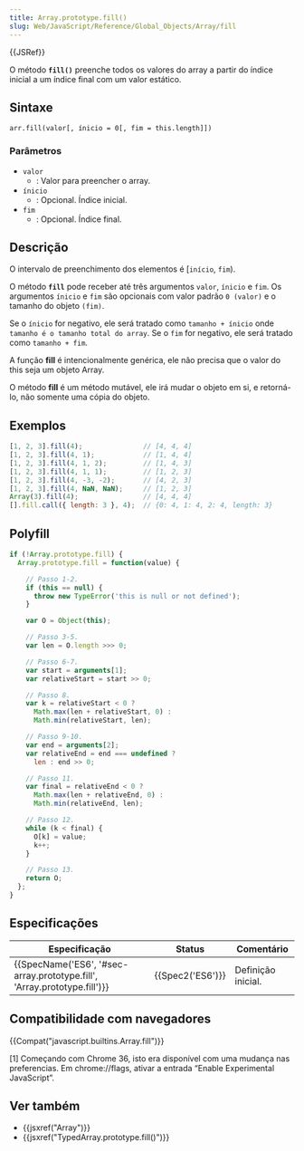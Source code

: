 ```yaml
---
title: Array.prototype.fill()
slug: Web/JavaScript/Reference/Global_Objects/Array/fill
---
```


{{JSRef}}

O método **`fill()`** preenche todos os valores do array a partir do índice inicial a um índice final com um valor estático.

## Sintaxe

```
arr.fill(valor[, ínicio = 0[, fim = this.length]])
```

### Parâmetros

- `valor`
  - : Valor para preencher o array.
- `ínicio`
  - : Opcional. Índice inicial.
- `fim`
  - : Opcional. Índice final.

## Descrição

O intervalo de preenchimento dos elementos é \[`início`, `fim`).

O método **`fill`** pode receber até três argumentos `valor`, `ínicio` e `fim`. Os argumentos `ínicio` e `fim` são opcionais com valor padrão `0 (valor)` e o tamanho do objeto `(fim)`.

Se o `ínicio` for negativo, ele será tratado como `tamanho + ínicio` onde `tamanho é o tamanho total do array`. Se o `fim` for negativo, ele será tratado como `tamanho + fim`.

A função **fill** é intencionalmente genérica, ele não precisa que o valor do this seja um objeto Array.

O método **fill** é um método mutável, ele irá mudar o objeto em si, e retorná-lo, não somente uma cópia do objeto.

## Exemplos

```js
[1, 2, 3].fill(4);               // [4, 4, 4]
[1, 2, 3].fill(4, 1);            // [1, 4, 4]
[1, 2, 3].fill(4, 1, 2);         // [1, 4, 3]
[1, 2, 3].fill(4, 1, 1);         // [1, 2, 3]
[1, 2, 3].fill(4, -3, -2);       // [4, 2, 3]
[1, 2, 3].fill(4, NaN, NaN);     // [1, 2, 3]
Array(3).fill(4);                // [4, 4, 4]
[].fill.call({ length: 3 }, 4);  // {0: 4, 1: 4, 2: 4, length: 3}
```

## Polyfill

```js
if (!Array.prototype.fill) {
  Array.prototype.fill = function(value) {

    // Passo 1-2.
    if (this == null) {
      throw new TypeError('this is null or not defined');
    }

    var O = Object(this);

    // Passo 3-5.
    var len = O.length >>> 0;

    // Passo 6-7.
    var start = arguments[1];
    var relativeStart = start >> 0;

    // Passo 8.
    var k = relativeStart < 0 ?
      Math.max(len + relativeStart, 0) :
      Math.min(relativeStart, len);

    // Passo 9-10.
    var end = arguments[2];
    var relativeEnd = end === undefined ?
      len : end >> 0;

    // Passo 11.
    var final = relativeEnd < 0 ?
      Math.max(len + relativeEnd, 0) :
      Math.min(relativeEnd, len);

    // Passo 12.
    while (k < final) {
      O[k] = value;
      k++;
    }

    // Passo 13.
    return O;
  };
}
```

## Especificações

| Especificação                                                                                    | Status               | Comentário         |
| ------------------------------------------------------------------------------------------------ | -------------------- | ------------------ |
| {{SpecName('ES6', '#sec-array.prototype.fill', 'Array.prototype.fill')}} | {{Spec2('ES6')}} | Definição inicial. |

## Compatibilidade com navegadores

{{Compat("javascript.builtins.Array.fill")}}

\[1] Começando com Chrome 36, isto era disponível com uma mudança nas preferencias. Em chrome://flags, ativar a entrada “Enable Experimental JavaScript”.

## Ver também

- {{jsxref("Array")}}
- {{jsxref("TypedArray.prototype.fill()")}}
